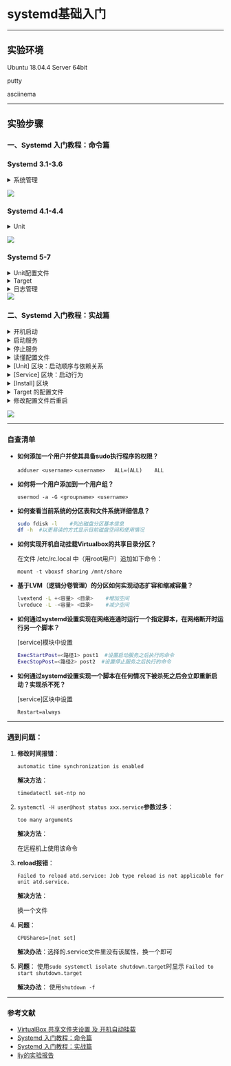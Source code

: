 # systemd基础入门

---

## 实验环境

Ubuntu 18.04.4 Server 64bit

putty

asciinema

---

## 实验步骤

### 一、Systemd 入门教程：命令篇

### Systemd 3.1-3.6 
<details>
<summary>系统管理</summary>

#### 三、系统管理

**3.1 systemctl**
```bash

# 重启系统
$ sudo systemctl reboot

# 关闭系统，切断电源
$ sudo systemctl poweroff

# CPU停止工作
$ sudo systemctl halt

# 暂停系统，按任意键可继续
$ sudo systemctl suspend

# 让系统进入冬眠状态，休眠到硬盘，重新打开无需登录
$ sudo systemctl hibernate

# 让系统进入交互式休眠状态，同时休眠到内存和硬盘，重新打开无需登录
$ sudo systemctl hybrid-sleep

# 启动进入救援状态（单用户状态）
$ sudo systemctl rescue
```

**3.2 systemd-analyze**
systemd-analyze命令用于查看启动耗时
```bash
# 查看启动耗时
$ systemd-analyze 

# 查看每个服务的启动耗时
$ systemd-analyze blame

# 显示瀑布状的启动过程流
$ systemd-analyze critical-chain

# 显示指定服务的启动流
$ systemd-analyze critical-chain atd.service
```

**3.3 hostnamectl**
hostnamectl命令用于查看当前主机的信息。
```bash
# 显示当前主机的信息
$ hostnamectl

# 设置主机名。
$ sudo hostnamectl set-hostname rhel7
```
**3.4 localectl**
localectl命令用于查看本地化设置。
```bash
# 查看本地化设置
$ localectl

# 设置本地化参数。
$ sudo localectl set-locale LANG=en_GB.utf8
$ sudo localectl set-keymap en_GB
```

**3.5 timedatectl**
timedatectl命令用于查看当前时区设置。
```bash
# 查看当前时区设置
$ timedatectl

# 显示所有可用的时区
$ timedatectl list-timezones

# 设置当前时区
$ sudo timedatectl set-timezone America/New_York
$ sudo timedatectl set-time YYYY-MM-DD
$ sudo timedatectl set-time HH:MM:SS
```

**3.6 loginctl**
loginctl命令用于查看当前登录的用户。
```bash
# 列出当前session
$ loginctl list-sessions

# 列出当前登录用户
$ loginctl list-users

# 列出显示指定用户的信息
$ loginctl show-user ruanyf
```
</details>

<a href="https://asciinema.org/a/2f7ma5ZpWAr0tqGSM8AOMeoL8" target="_blank"><img src="./img/3.2-3.6.png" /></a>



### Systemd 4.1-4.4
<details>
<summary>Unit</summary>

#### 四、Unit
**4.1 含义**
Systemd 可以管理所有系统资源。不同的资源统称为 Unit（单位）。
Unit 一共分成12种。
```bash
Service unit：系统服务
Target unit：多个 Unit 构成的一个组
Device Unit：硬件设备
Mount Unit：文件系统的挂载点
Automount Unit：自动挂载点
Path Unit：文件或路径
Scope Unit：不是由 Systemd 启动的外部进程
Slice Unit：进程组
Snapshot Unit：Systemd 快照，可以切回某个快照
Socket Unit：进程间通信的 socket
Swap Unit：swap 文件
Timer Unit：定时器
```

systemctl list-units命令可以查看当前系统的所有 Unit 。
```bash
# 列出正在运行的 Unit
$ systemctl list-units

# 列出所有Unit，包括没有找到配置文件的或者启动失败的
$ systemctl list-units --all

# 列出所有没有运行的 Unit
$ systemctl list-units --all --state=inactive

# 列出所有加载失败的 Unit
$ systemctl list-units --failed

# 列出所有正在运行的、类型为 service 的 Unit
$ systemctl list-units --type=service
```

**4.2 Unit 的状态**
systemctl status命令用于查看系统状态和单个 Unit 的状态。
```bash
# 显示系统状态
$ systemctl status

# 显示单个 Unit 的状态
$ sysystemctl status bluetooth.service

# 显示远程主机的某个 Unit 的状态
$ systemctl -H root@rhel7.example.com status httpd.service
```
除了status命令，systemctl还提供了三个查询状态的简单方法，主要供脚本内部的判断语句使用。
```bash
# 显示某个 Unit 是否正在运行
$ systemctl is-active application.service

# 显示某个 Unit 是否处于启动失败状态
$ systemctl is-failed application.service

# 显示某个 Unit 服务是否建立了启动链接
$ systemctl is-enabled application.service
```

**4.3 Unit 管理**
对于用户来说，最常用的是下面这些命令，用于启动和停止 Unit（主要是 service）。
```bash
# 立即启动一个服务
$ sudo systemctl start apache.service

# 立即停止一个服务
$ sudo systemctl stop apache.service

# 重启一个服务
$ sudo systemctl restart apache.service

# 杀死一个服务的所有子进程
$ sudo systemctl kill apache.service

# 重新加载一个服务的配置文件
$ sudo systemctl reload apache.service

# 重载所有修改过的配置文件
$ sudo systemctl daemon-reload

# 显示某个 Unit 的所有底层参数
$ systemctl show httpd.service

# 显示某个 Unit 的指定属性的值
$ systemctl show -p CPUShares httpd.service

# 设置某个 Unit 的指定属性
$ sudo systemctl set-property httpd.service CPUShares=500
```

**4.4 依赖关系**
Unit 之间存在依赖关系：A 依赖于 B，就意味着 Systemd 在启动 A 的时候，同时会去启动 B。

systemctl list-dependencies命令列出一个 Unit 的所有依赖。
```bash
$ systemctl list-dependencies nginx.service
```
上面命令的输出结果之中，有些依赖是 Target 类型（详见下文），默认不会展开显示。如果要展开 Target，就需要使用--all参数。

```bash
$ systemctl list-dependencies --all nginx.service
```
</details>

<a href="https://asciinema.org/a/CQBkCCAvLOquYePbbOtOKnCna" target="_blank"><img src="./img/4.1-4.4.png" /></a>



### Systemd 5-7

<details>
<summary>Unit配置文件</summary>

#### 五、Unit 的配置文件
**5.1 概述**
每一个 Unit 都有一个配置文件。

Systemd 默认从目录/etc/systemd/system/读取配置文件。里面存放的大部分文件都是符号链接，指向真正存放配置文件的目录/usr/lib/systemd/system/。
systemctl enable命令用于在上面两个目录之间，建立符号链接关系。
``$ sudo systemctl enable <文件名>``
如果配置文件里面设置了开机启动，systemctl enable命令相当于激活开机启动。

与之对应的，systemctl disable命令用于在两个目录之间，撤销符号链接关系，相当于撤销开机启动。
``$ sudo systemctl disable <文件名>``

**5.2 配置文件的状态**
systemctl list-unit-files命令用于列出所有配置文件。

```bash
# 列出所有配置文件
$ systemctl list-unit-files

# 列出指定类型的配置文件
$ systemctl list-unit-files --type=service
```
这个命令会输出一个列表。
这个列表显示每个配置文件的状态，一共有四种。
```bash
enabled：已建立启动链接
disabled：没建立启动链接
static：该配置文件没有[Install]部分（无法执行），只能作为其他配置文件的依赖
masked：该配置文件被禁止建立启动链接
```

注意，从配置文件的状态无法看出，该 Unit 是否正在运行。这必须执行前面提到的systemctl status命令。
```bash
$ systemctl status bluetooth.service
```
一旦修改配置文件，就要让 SystemD 重新加载配置文件，然后重新启动，否则修改不会生效。
```bash
$ sudo systemctl daemon-reload
$ sudo systemctl restart httpd.service
```

**5.3 配置文件的格式**
配置文件就是普通的文本文件，可以用文本编辑器打开。
``systemctl cat <文件名>``命令可以查看配置文件的内容。
配置文件分成几个区块，每个区块的第一行，是用方括号表示的区别名，比如[ Unit ]。注意，配置文件的区块名和字段名，都是大小写敏感的。
每个区块内部是一些等号连接的键值对。

**5.4 配置文件的区块**

[官方文档](https://www.freedesktop.org/software/systemd/man/systemd.unit.html)

[Unit]区块通常是配置文件的第一个区块，用来定义 Unit 的元数据，以及配置与其他 Unit 的关系。它的主要字段如下。
```bash
Description：简短描述
Documentation：文档地址
Requires：当前 Unit 依赖的其他 Unit，如果它们没有运行，当前 Unit 会启动失败
Wants：与当前 Unit 配合的其他 Unit，如果它们没有运行，当前 Unit 不会启动失败
BindsTo：与Requires类似，它指定的 Unit 如果退出，会导致当前 Unit 停止运行
Before：如果该字段指定的 Unit 也要启动，那么必须在当前 Unit 之后启动
After：如果该字段指定的 Unit 也要启动，那么必须在当前 Unit 之前启动
Conflicts：这里指定的 Unit 不能与当前 Unit 同时运行
Condition...：当前 Unit 运行必须满足的条件，否则不会运行
Assert...：当前 Unit 运行必须满足的条件，否则会报启动失败
```

[Install]通常是配置文件的最后一个区块，用来定义如何启动，以及是否开机启动。它的主要字段如下。
```bash
WantedBy：它的值是一个或多个 Target，当前 Unit 激活时（enable）符号链接会放入/etc/systemd/system目录下面以 Target 名 + .wants后缀构成的子目录中
RequiredBy：它的值是一个或多个 Target，当前 Unit 激活时，符号链接会放入/etc/systemd/system目录下面以 Target 名 + .required后缀构成的子目录中
Alias：当前 Unit 可用于启动的别名
Also：当前 Unit 激活（enable）时，会被同时激活的其他 Unit
```

[Service]区块用来 Service 的配置，只有 Service 类型的 Unit 才有这个区块。它的主要字段如下。
```baah
Type：定义启动时的进程行为。它有以下几种值。
Type=simple：默认值，执行ExecStart指定的命令，启动主进程
Type=forking：以 fork 方式从父进程创建子进程，创建后父进程会立即退出
Type=oneshot：一次性进程，Systemd 会等当前服务退出，再继续往下执行
Type=dbus：当前服务通过D-Bus启动
Type=notify：当前服务启动完毕，会通知Systemd，再继续往下执行
Type=idle：若有其他任务执行完毕，当前服务才会运行
ExecStart：启动当前服务的命令
ExecStartPre：启动当前服务之前执行的命令
ExecStartPost：启动当前服务之后执行的命令
ExecReload：重启当前服务时执行的命令
ExecStop：停止当前服务时执行的命令
ExecStopPost：停止当其服务之后执行的命令
RestartSec：自动重启当前服务间隔的秒数
Restart：定义何种情况 Systemd 会自动重启当前服务，可能的值包括always（总是重启）、on-success、on-failure、on-abnormal、on-abort、on-watchdog
TimeoutSec：定义 Systemd 停止当前服务之前等待的秒数
Environment：指定环境变量
```

</details>
<details>
<summary>Target</summary>

#### 六、Target
启动计算机时，需要启动大量 Unit。Systemd 用 Target 解决每一次启动要一一写明本次启动需要哪些 Unit的问题。

Target 就是一个 Unit 组，包含许多相关的 Unit 。启动某个 Target 的时候，Systemd 就会启动里面所有的 Unit。

init启动模式里面，有 RunLevel 的概念，跟 Target 的作用很类似。但是是，多个 RunLevel 不能同时启动，多个Target 可以同时启动。

```bash
# 查看当前系统的所有 Target
$ systemctl list-unit-files --type=target

# 查看一个 Target 包含的所有 Unit
$ systemctl list-dependencies multi-user.target

# 查看启动时的默认 Target
$ systemctl get-default

# 设置启动时的默认 Target
$ sudo systemctl set-default multi-user.target

# 切换 Target 时，默认不关闭前一个 Target 启动的进程，
# systemctl isolate 命令改变这种行为，
# 关闭前一个 Target 里面所有不属于后一个 Target 的进程
$ sudo systemctl isolate multi-user.target
```

</details>
<details>
<summary>日志管理</summary>

#### 七、日志管理
Systemd 统一管理所有 Unit 的启动日志。可以只用journalctl一个命令，查看所有日志（内核日志和应用日志）。日志的配置文件是/etc/systemd/journald.conf。
```bash
# 查看所有日志（默认情况下 ，只保存本次启动的日志）
$ sudo journalctl

# 查看内核日志（不显示应用日志）
$ sudo journalctl -k

# 查看系统本次启动的日志
$ sudo journalctl -b
$ sudo journalctl -b -0

# 查看上一次启动的日志（需更改设置）
$ sudo journalctl -b -1

# 查看指定时间的日志
$ sudo journalctl --since="2012-10-30 18:17:16"
$ sudo journalctl --since "20 min ago"
$ sudo journalctl --since yesterday
$ sudo journalctl --since "2015-01-10" --until "2015-01-11 03:00"
$ sudo journalctl --since 09:00 --until "1 hour ago"

# 显示尾部的最新10行日志
$ sudo journalctl -n

# 显示尾部指定行数的日志
$ sudo journalctl -n 20

# 实时滚动显示最新日志
$ sudo journalctl -f

# 查看指定服务的日志
$ sudo journalctl /usr/lib/systemd/systemd

# 查看指定进程的日志
$ sudo journalctl _PID=1

# 查看某个路径的脚本的日志
$ sudo journalctl /usr/bin/bash

# 查看指定用户的日志
$ sudo journalctl _UID=33 --since today

# 查看某个 Unit 的日志
$ sudo journalctl -u nginx.service
$ sudo journalctl -u nginx.service --since today

# 实时滚动显示某个 Unit 的最新日志
$ sudo journalctl -u nginx.service -f

# 合并显示多个 Unit 的日志
$ journalctl -u nginx.service -u php-fpm.service --since today

# 查看指定优先级（及其以上级别）的日志，共有8级
# 0: emerg
# 1: alert
# 2: crit
# 3: err
# 4: warning
# 5: notice
# 6: info
# 7: debug
$ sudo journalctl -p err -b

# 日志默认分页输出，--no-pager 改为正常的标准输出
$ sudo journalctl --no-pager

# 以 JSON 格式（单行）输出
$ sudo journalctl -b -u nginx.service -o json

# 以 JSON 格式（多行）输出，可读性更好
$ sudo journalctl -b -u nginx.serviceqq
 -o json-pretty

# 显示日志占据的硬盘空间
$ sudo journalctl --disk-usage

# 指定日志文件占据的最大空间
$ sudo journalctl --vacuum-size=1G

# 指定日志文件保存多久
$ sudo journalctl --vacuum-time=1years
```

</details>
<a href="https://asciinema.org/a/JuOc579GetzskWs0ZYsZPtS22" target="_blank">
<img src="./img/5-7.png" /></a>



### 二、Systemd 入门教程：实战篇

<details>
<summary>开机启动</summary>

#### 一、开机启动
对于那些支持 Systemd 的软件，安装的时候，会自动在/usr/lib/systemd/system目录添加一个配置文件。

如果你想让该软件开机启动，就执行下面的命令（以httpd.service为例）。
``$ sudo systemctl enable httpd``
上面的命令相当于在/etc/systemd/system目录添加一个符号链接，指向/usr/lib/systemd/system里面的httpd.service文件。

这是因为开机时，Systemd只执行/etc/systemd/system目录里面的配置文件。这也意味着，如果把修改后的配置文件放在该目录，就可以达到覆盖原始配置的效果。

</details>

<details>
<summary>启动服务</summary>

#### 二、启动服务
设置开机启动以后，软件并不会立即启动，必须等到下一次开机。如果想现在就运行该软件，那么要执行systemctl start命令。
``$ sudo systemctl start httpd``
执行上面的命令以后，有可能启动失败，因此要用systemctl status命令查看一下该服务的状态。
``$ sudo systemctl status httpd``

输出结果含义如下:
```bash
Loaded行：配置文件的位置，是否设为开机启动
Active行：表示正在运行
Main PID行：主进程ID
Status行：由应用本身（这里是 httpd ）提供的软件当前状态
CGroup块：应用的所有子进程
日志块：应用的日志
```
</details>

<details>
<summary>停止服务</summary>

#### 三、停止服务
终止正在运行的服务，需要执行systemctl stop命令。
``$ sudo systemctl stop httpd.service``
有时候，该命令可能没有响应，服务停不下来。这时候就不得不"杀进程"了，向正在运行的进程发出kill信号。
``$ sudo systemctl kill httpd.service``
此外，重启服务要执行systemctl restart命令。
``$ sudo systemctl restart httpd.service``

</details>


<details>
<summary>读懂配置文件</summary>

#### 四、读懂配置文件
systemctl cat命令可以用来查看配置文件，sshd.service文件的作用是启动一个 SSH 服务器，供其他用户以 SSH 方式登录。
``$ systemctl cat sshd.service``
配置文件分成几个区块，每个区块包含若干条键值对。
</details>

<details>
<summary> [Unit] 区块：启动顺序与依赖关系</summary>

#### 五、 [Unit] 区块：启动顺序与依赖关系。
Unit区块的Description字段给出当前服务的简单描述，Documentation字段给出文档位置。

接下来的设置是启动顺序和依赖关系，这个比较重要。
``After字段：表示如果network.target或sshd-keygen.service需要启动，那么sshd.service应该在它们之后启动。``
相应地，还有一个Before字段，定义sshd.service应该在哪些服务之前启动。

注意，After和Before字段只涉及启动顺序，不涉及依赖关系。

举例来说，某 Web 应用需要 postgresql 数据库储存数据。在配置文件中，它只定义要在 postgresql 之后启动，而没有定义依赖 postgresql 。上线后，由于某种原因，postgresql 需要重新启动，在停止服务期间，该 Web 应用就会无法建立数据库连接。

设置依赖关系，需要使用Wants字段和Requires字段。
``Wants字段：表示sshd.service与sshd-keygen.service之间存在"弱依赖"关系，即如果"sshd-keygen.service"启动失败或停止运行，不影响sshd.service继续执行。``
Requires字段则表示"强依赖"关系，即如果该服务启动失败或异常退出，那么sshd.service也必须退出。

注意，Wants字段与Requires字段只涉及依赖关系，与启动顺序无关，默认情况下是同时启动的。

</details>


<details>
<summary>[Service] 区块：启动行为</summary>

#### 六、[Service] 区块：启动行为
**6.1 启动命令**
许多软件都有自己的环境参数文件，该文件可以用EnvironmentFile字段读取。
``EnvironmentFile字段：指定当前服务的环境参数文件。该文件内部的key=value键值对，可以用$key的形式，在当前配置文件中获取。``
上面的例子中，sshd 的环境参数文件是/etc/sysconfig/sshd。
配置文件里面最重要的字段是ExecStart。
``ExecStart字段：定义启动进程时执行的命令。``
上面的例子中，启动sshd，执行的命令是/usr/sbin/sshd -D $OPTIONS，其中的变量$OPTIONS就来自EnvironmentFile字段指定的环境参数文件。

与之作用相似的，还有如下这些字段。
```bash
ExecReload字段：重启服务时执行的命令
ExecStop字段：停止服务时执行的命令
ExecStartPre字段：启动服务之前执行的命令
ExecStartPost字段：启动服务之后执行的命令
ExecStopPost字段：停止服务之后执行的命令
```

**6.2 启动类型**
Type字段定义启动类型。它可以设置的值如下:
```bash
simple（默认值）：ExecStart字段启动的进程为主进程
forking：ExecStart字段将以fork()方式启动，此时父进程将会退出，子进程将成为主进程
oneshot：类似于simple，但只执行一次，Systemd 会等它执行完，才启动其他服务
dbus：类似于simple，但会等待 D-Bus 信号后启动
notify：类似于simple，启动结束后会发出通知信号，然后 Systemd 再启动其他服务
idle：类似于simple，但是要等到其他任务都执行完，才会启动该服务。一种使用场合是为让该服务的输出，不与其他服务的输出相混合
```


**6.3 重启行为**
Service区块有一些字段，定义了重启行为。
``KillMode字段：定义 Systemd 如何停止 sshd 服务。``
上面这个例子中，将KillMode设为process，表示只停止主进程，不停止任何sshd 子进程，即子进程打开的 SSH session 仍然保持连接。这个设置不太常见，但对 sshd 很重要，否则你停止服务的时候，会连自己打开的 SSH session 一起杀掉。

KillMode字段可以设置的值如下:
```bash
control-group（默认值）：当前控制组里面的所有子进程，都会被杀掉
process：只杀主进程
mixed：主进程将收到 SIGTERM 信号，子进程收到 SIGKILL 信号
none：没有进程会被杀掉，只是执行服务的 stop 命令。
```
接下来是Restart字段:
``Restart字段：定义了 sshd 退出后，Systemd 的重启方式。``
上面的例子中，Restart设为on-failure，表示任何意外的失败，就将重启sshd。如果 sshd 正常停止（比如执行systemctl stop命令），它就不会重启。

Restart字段可以设置的值如下:
```bash
no（默认值）：退出后不会重启
on-success：只有正常退出时（退出状态码为0），才会重启
on-failure：非正常退出时（退出状态码非0），包括被信号终止和超时，才会重启
on-abnormal：只有被信号终止和超时，才会重启
on-abort：只有在收到没有捕捉到的信号终止时，才会重启
on-watchdog：超时退出，才会重启
always：不管是什么退出原因，总是重启
```
对于守护进程，推荐设为on-failure。对于那些允许发生错误退出的服务，可以设为on-abnormal。

最后是RestartSec字段:
``RestartSec字段：表示 Systemd 重启服务之前，需要等待的秒数。上面的例子设为等待42秒。``

</details>


<details>
<summary>[Install] 区块</summary>

#### 七、[Install] 区块
Install区块，定义如何安装这个配置文件，即怎样做到开机启动。

``WantedBy字段：表示该服务所在的 Target。``
Target的含义是服务组，表示一组服务。WantedBy=multi-user.target指的是，sshd 所在的 Target 是multi-user.target。

这个设置非常重要，因为执行systemctl enable sshd.service命令时，sshd.service的一个符号链接，就会放在/etc/systemd/system目录下面的multi-user.target.wants子目录之中。

Systemd 有默认的启动 Target。
```bash
$ systemctl get-default
multi-user.target
```
上面的结果表示，默认的启动 Target 是multi-user.target。在这个组里的所有服务，都将开机启动。这就是为什么systemctl enable命令能设置开机启动的原因。

使用 Target 的时候，systemctl list-dependencies命令和systemctl isolate命令也很有用。
```bash

# 查看 multi-user.target 包含的所有服务
$ systemctl list-dependencies multi-user.target

# 切换到另一个 target
# shutdown.target 就是关机状态
$ sudo systemctl isolate shutdown.target
```
一般来说，常用的 Target 有两个：一个是multi-user.target，表示多用户命令行状态；另一个是graphical.target，表示图形用户状态，它依赖于multi-user.target。官方文档：[Target 依赖关系图](https://www.freedesktop.org/software/systemd/man/bootup.html#System%20Manager%20Bootup)。

</details>

<details>
<summary>Target 的配置文件</summary>

#### 八、Target 的配置文件
``$ systemctl cat multi-user.target``
注意，Target 配置文件里面没有启动命令。
上面输出结果中，主要字段含义如下:
```bash
Requires字段：要求basic.target一起运行。

Conflicts字段：冲突字段。如果rescue.service或rescue.target正在运行，multi-user.target就不能运行，反之亦然。

After：表示multi-user.target在basic.target 、 rescue.service、 rescue.target之后启动，如果它们有启动的话。

AllowIsolate：允许使用systemctl isolate命令切换到multi-user.target。
```
</details>

<details>
<summary>修改配置文件后重启</summary>

#### 九、修改配置文件后重启
修改配置文件以后，需要重新加载配置文件，然后重新启动相关服务。
```bash
# 重新加载配置文件
$ sudo systemctl daemon-reload

# 重启相关服务
$ sudo systemctl restart foobar
```

</details>

<a href="https://asciinema.org/a/iwIsSf7gcLPFpTqb1VcYl1w09" target="_blank"><img src="./img/实战篇.png" /></a>

---

### 自查清单
* **如何添加一个用户并使其具备sudo执行程序的权限？**
  
  ``adduser <username>``
  ``<username>   ALL=(ALL)    ALL``

* **如何将一个用户添加到一个用户组？**

  ``usermod -a -G <groupname> <username>``  

* **如何查看当前系统的分区表和文件系统详细信息？**

  ```bash
  sudo fdisk -l    #列出磁盘分区基本信息
  df -h  #以更易读的方式显示目前磁盘空间和使用情况
  ```

* **如何实现开机自动挂载Virtualbox的共享目录分区？**
  
  在文件 /etc/rc.local 中（用root用户）追加如下命令：

  ``mount -t vboxsf sharing /mnt/share``

* **基于LVM（逻辑分卷管理）的分区如何实现动态扩容和缩减容量？**
  
  ```bash
  lvextend -L +<容量> <目录>    #增加空间
  lvreduce -L -<容量> <目录>    #减少空间
  ```

* **如何通过systemd设置实现在网络连通时运行一个指定脚本，在网络断开时运行另一个脚本？**
  
  [service]模块中设置

  ```bash
  ExecStartPost=<路径1> post1  #设置启动服务之后执行的命令
  ExecStopPost=<路径2> post2  #设置停止服务之后执行的命令
  ```

* **如何通过systemd设置实现一个脚本在任何情况下被杀死之后会立即重新启动？实现杀不死？**
  
  [service]区块中设置

  ``Restart=always``

---

### 遇到问题：

1. **修改时间报错**：

   ``automatic time synchronization is enabled``

   **解决方法**：

   ``timedatectl set-ntp no``

2. ``systemctl -H user@host status xxx.service``**参数过多**：

   ``too many arguments``

   **解决方法**：

   在远程机上使用该命令

3. **reload报错**：

   ``Failed to reload atd.service: Job type reload is not applicable for unit atd.service.``

   **解决方法**：

   换一个文件

4. **问题**：

   ``CPUShares=[not set]``

   **解决办法**：选择的.service文件里没有该属性，换一个即可
5. **问题**：
   使用``sudo systemctl isolate shutdown.target``时显示   ``Failed to start shutdown.target``
   
   **解决办法**：
   使用``shutdown -f``
   
---
### 参考文献
* [VirtualBox 共享文件夹设置 及 开机自动挂载](https://blog.csdn.net/gao1440156051/article/details/51590026)
* [Systemd 入门教程：命令篇](http://www.ruanyifeng.com/blog/2016/03/systemd-tutorial-commands.html)
* [Systemd 入门教程：实战篇](http://www.ruanyifeng.com/blog/2016/03/systemd-tutorial-part-two.html)
* [ljy的实验报告](https://github.com/CUCCS/linux-2020-LyuLumos/blob/ch0x03/ch0x03/report3.md)